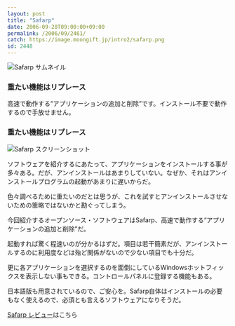 ```yaml
---
layout: post
title: "Safarp"
date: 2006-09-28T09:00:00+09:00
permalink: /2006/09/2461/
catch: https://image.moongift.jp/intro2/safarp.png
id: 2448
---
```

 ![Safarp サムネイル](https://image.moongift.jp/intro2/safarp.t.png "Safarp サムネイル")
  

### 重たい機能はリプレース
  
高速で動作する“アプリケーションの追加と削除”です。インストール不要で動作するので手放せません。  
<!--more-->  

### 重たい機能はリプレース
  

![Safarp スクリーンショット](https://image.moongift.jp/intro2/safarp.png "Safarp スクリーンショット")

  

ソフトウェアを紹介するにあたって、アプリケーションをインストールする事が多々ある。だが、アンインストールはあまりしていない。なぜか、それはアンインストールプログラムの起動があまりに遅いからだ。

  

色々調べるために重たいのだとは思うが、これを試すとアンインストールさせないための策略ではないかと勘ぐってしまう。

  

今回紹介するオープンソース・ソフトウェアはSafarp、高速で動作する“アプリケーションの追加と削除”だ。

  

起動すれば驚く程速いのが分かるはずだ。項目は若干簡素だが、アンインストールするのに利用度などは殆ど関係がないので少ない項目でも十分だ。

  

更に各アプリケーションを選択するのを面倒にしているWindowsホットフィックスを表示しない事もできる。コントロールパネルに登録する機能もある。

  

日本語版も用意されているので、ご安心を。Safarp自体はインストールの必要もなく使えるので、必須とも言えるソフトウェアになりそうだ。

  

[Safarp レビュー](http://oss.moongift.jp/review/i-2462.html)はこちら

